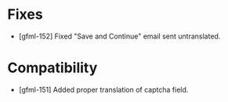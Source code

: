 # Fixes
* [gfml-152] Fixed "Save and Continue" email sent untranslated.

# Compatibility
* [gfml-151] Added proper translation of captcha field.